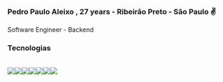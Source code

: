 ### Pedro Paulo Aleixo , 27 years - Ribeirão Preto - São Paulo ✌️
Software Engineer -  Backend

### Tecnologias
<br>

<div style ="display: flex">
<img align="center" src="https://img.shields.io/badge/Node.js-43853D?style=for-the-badge&logo=node.js&logoColor=white" />

<img align="center" src="https://img.shields.io/badge/JavaScript-323330?style=for-the-badge&logo=javascript&logoColor=F7DF1E" />

<img align="center" src="https://img.shields.io/badge/TypeScript-007ACC?style=for-the-badge&logo=typescript&logoColor=white" />

<img align="center" src="https://img.shields.io/badge/Express.js-404D59?style=for-the-badge" />


<img align="center" src="https://img.shields.io/badge/Amazon_AWS-232F3E?style=for-the-badge&logo=amazon-aws&logoColor=white" />


<img align="center" src="https://img.shields.io/badge/Heroku-430098?style=for-the-badge&logo=heroku&logoColor=white" />


<img align="center" src="https://img.shields.io/badge/React-20232A?style=for-the-badge&logo=react&logoColor=61DAFB" />

</div>
